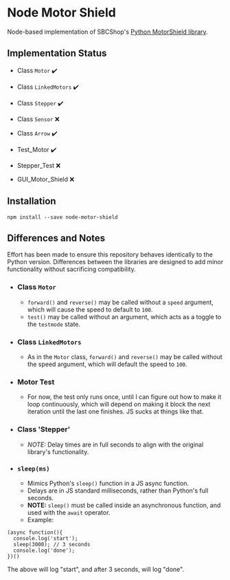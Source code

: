 # Node Motor Shield

Node-based implementation of SBCShop's [Python MotorShield library](https://github.com/sbcshop/MotorShield).

## Implementation Status

  - Class `Motor` :heavy_check_mark:
  - Class `LinkedMotors` :heavy_check_mark:
  - Class `Stepper` :heavy_check_mark:
  - Class `Sensor` :x:
  - Class `Arrow` :heavy_check_mark:

  - Test_Motor :heavy_check_mark:
  - Stepper_Test :x:

  - GUI_Motor_Shield :x:

## Installation

```
npm install --save node-motor-shield
```

## Differences and Notes

Effort has been made to ensure this repository behaves identically to the Python version. 
Differences between the libraries are designed to add minor functionality without sacrificing compatibility.

  - ### Class `Motor`
    - `forward()` and `reverse()` may be called without a `speed` argument, which will cause the speed to default to `100`.
    - `test()` may be called without an argument, which acts as a toggle to the `testmode` state.
  - ### Class `LinkedMotors`
    - As in the `Motor` class, `forward()` and `reverse()` may be called without the speed argument, which will default the speed to `100`.
  - ### Motor Test
    - For now, the test only runs once, until I can figure out how to make it loop continuously, which will depend on making it block the next iteration until the last one finishes. JS sucks at things like that.
  - ### Class 'Stepper'
    - *NOTE:* Delay times are in full seconds to align with the original library's functionality.
  - ### `sleep(ms)`
    - Mimics Python's `sleep()` function in a JS async function.
    - Delays are in JS standard milliseconds, rather than Python's full seconds.
    - **NOTE:** `sleep()` must be called inside an asynchronous function, and used with the `await` operator.
    - Example:
```
(async function(){
  console.log('start');
  sleep(3000); // 3 seconds
  console.log('done');
})()
```

The above will log "start", and after 3 seconds, will log "done".